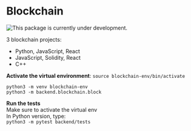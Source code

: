 # Blockchain

![This package is currently under development.](https://img.shields.io/badge/under-development-orange.svg)


3 blockchain projects: 
<ul>
  <li>Python, JavaScript, React
  <li>JavaScript, Solidity, React
  <li>C++
</ul>


**Activate the virtual environment**:
```source blockchain-env/bin/activate```


````python3 -m venv blockchain-env```` </br>
````python3 -m backend.blockchain.block```` </br>


**Run the tests**</br>
Make sure to activate the virtual env </br>
In Python version, type: </br>
```python3 -m pytest backend/tests``` 

